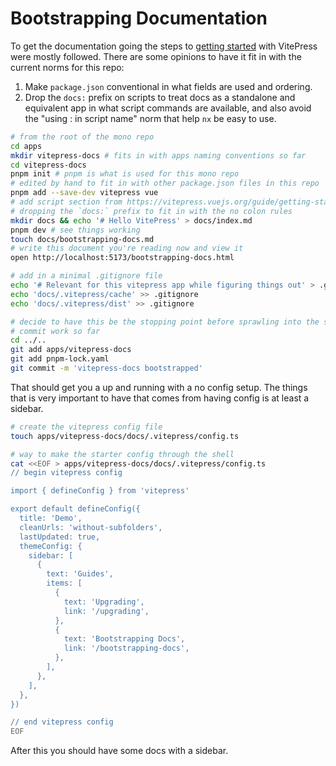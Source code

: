 # Bootstrapping Documentation

To get the documentation going the steps to
[getting started](https://vitepress.vuejs.org/guide/getting-started) with
VitePress were mostly followed. There are some opinions to have it fit in with
the current norms for this repo:

1. Make `package.json` conventional in what fields are used and ordering.
2. Drop the `docs:` prefix on scripts to treat docs as a standalone and
   equivalent app in what script commands are available, and also avoid the
   "using : in script name" norm that help `nx` be easy to use.

```zsh
# from the root of the mono repo
cd apps
mkdir vitepress-docs # fits in with apps naming conventions so far
cd vitepress-docs
pnpm init # pnpm is what is used for this mono repo
# edited by hand to fit in with other package.json files in this repo
pnpm add --save-dev vitepress vue
# add script section from https://vitepress.vuejs.org/guide/getting-started
# dropping the `docs:` prefix to fit in with the no colon rules
mkdir docs && echo '# Hello VitePress' > docs/index.md
pnpm dev # see things working
touch docs/bootstrapping-docs.md
# write this document you're reading now and view it
open http://localhost:5173/bootstrapping-docs.html

# add in a minimal .gitignore file
echo '# Relevant for this vitepress app while figuring things out' > .gitignore
echo 'docs/.vitepress/cache' >> .gitignore
echo 'docs/.vitepress/dist' >> .gitignore

# decide to have this be the stopping point before sprawling into the sidebar
# commit work so far
cd ../..
git add apps/vitepress-docs
git add pnpm-lock.yaml
git commit -m 'vitepress-docs bootstrapped'
```

That should get you a up and running with a no config setup. The things that is
very important to have that comes from having config is at least a sidebar.

```zsh
# create the vitepress config file
touch apps/vitepress-docs/docs/.vitepress/config.ts

# way to make the starter config through the shell
cat <<EOF > apps/vitepress-docs/docs/.vitepress/config.ts
// begin vitepress config

import { defineConfig } from 'vitepress'

export default defineConfig({
  title: 'Demo',
  cleanUrls: 'without-subfolders',
  lastUpdated: true,
  themeConfig: {
    sidebar: [
      {
        text: 'Guides',
        items: [
          {
            text: 'Upgrading',
            link: '/upgrading',
          },
          {
            text: 'Bootstrapping Docs',
            link: '/bootstrapping-docs',
          },
        ],
      },
    ],
  },
})

// end vitepress config
EOF
```

After this you should have some docs with a sidebar.
